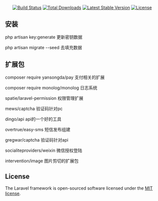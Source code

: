 <p align="center">
<a href="https://travis-ci.org/laravel/framework"><img src="https://travis-ci.org/laravel/framework.svg" alt="Build Status"></a>
<a href="https://packagist.org/packages/laravel/framework"><img src="https://poser.pugx.org/laravel/framework/d/total.svg" alt="Total Downloads"></a>
<a href="https://packagist.org/packages/laravel/framework"><img src="https://poser.pugx.org/laravel/framework/v/stable.svg" alt="Latest Stable Version"></a>
<a href="https://packagist.org/packages/laravel/framework"><img src="https://poser.pugx.org/laravel/framework/license.svg" alt="License"></a>
</p>

## 安装
php artisan key:generate	更新密钥数据

php artisan migrate --seed		去填充数据

## 扩展包
composer require yansongda/pay	支付相关的扩展

composer require monolog/monolog   日志系统

spatie/laravel-permission		权限管理扩展

mews/captcha	验证码针对pc

dingo/api   api的一个好的工具

overtrue/easy-sms 短信发布组建

gregwar/captcha  验证码针对api

socialiteproviders/weixin   微信授权登陆

intervention/image   图片剪切的扩展包
## License

The Laravel framework is open-sourced software licensed under the [MIT license](https://opensource.org/licenses/MIT).
